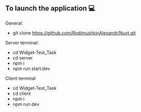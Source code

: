 ## To launch the application 💻

General:
* git clone https://github.com/RodimushkinAlexandr/Nuxt.git
  
Server terminal:
* cd Widget-Test_Task
* cd server
* npm i
* npm run start:dev

Client terminal
* cd Widget-Test_Task
* cd client
* npm i
* npm run dev
